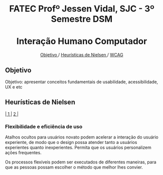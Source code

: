

<br id="topo">
<h1 align = "center"> FATEC Profº Jessen Vidal, SJC - 3º Semestre DSM </h1>
<p align = "center">

<h1 text align="center">Interação Humano Computador </h1>
<p align = "center">
    <a href="#Objetivo"> Objetivo </a> / 
    <a href="#nielsen"> Heurísticas de Nielsen </a> /
    <a href="#wcag"> WCAG </a> 
</p>
   
   
   <span id = "Objetivo">

## Objetivo 
   Objetivo: apresentar conceitos fundamentais de usabilidade, acessibilidade, UX e etc
   
   <span id = "nielsen">

## Heurísticas de Nielsen

<p align = "left">
    |<a href="#nielsen1"> 1 </a> | 
    <a href="#nielsen2"> 2 </a> | 
</p>


<span id = "nielsen1">
<h3>Flexibilidade e eficiência de uso</h3>
Atalhos ocultos para usuários novato podem acelerar a interação do usuário experiente, de modo que o design possa atender tanto a usuários experientes quanto inexperientes. Permita que os usuários personalizem ações frequentes.

Os processos flexíveis podem ser executados de diferentes maneiras, para que as pessoas possam escolher o método que melhor lhes convier.<br>
